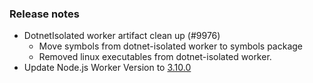 ### Release notes

<!-- Please add your release notes in the following format:
- My change description (#PR)
-->
- DotnetIsolated worker artifact clean up (#9976)
  - Move symbols from dotnet-isolated worker to symbols package
  - Removed linux executables from dotnet-isolated worker.
- Update Node.js Worker Version to [3.10.0](https://github.com/Azure/azure-functions-nodejs-worker/releases/tag/v3.10.0)